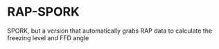 # RAP-SPORK
SPORK, but a version that automatically grabs RAP data to calculate the freezing level and FFD angle

